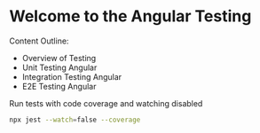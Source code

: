 # Welcome to the Angular Testing

Content Outline:

- Overview of Testing
- Unit Testing Angular
- Integration Testing Angular
- E2E Testing Angular

Run tests with code coverage and watching disabled

```bash
npx jest --watch=false --coverage
```